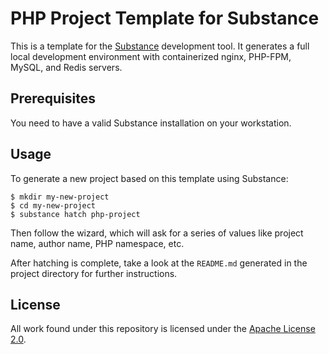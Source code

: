 # PHP Project Template for Substance

This is a template for the [Substance](https://github.com/turbulent/substance)
development tool. It generates a full local development environment with
containerized nginx, PHP-FPM, MySQL, and Redis servers.

## Prerequisites

You need to have a valid Substance installation on your workstation.

## Usage

To generate a new project based on this template using Substance:

```
$ mkdir my-new-project
$ cd my-new-project
$ substance hatch php-project
```

Then follow the wizard, which will ask for a series of values like project
name, author name, PHP namespace, etc.

After hatching is complete, take a look at the `README.md` generated in the
project directory for further instructions.

## License

All work found under this repository is licensed under the [Apache
License 2.0](LICENSE).

